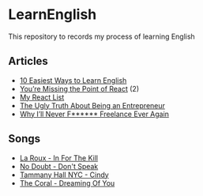 # LearnEnglish
This repository to records my process of learning English

## Articles
* [10 Easiest Ways to Learn English](https://medium.com/@24x7hwh/10-easiest-ways-to-learn-english-26c85b963461)
* [You’re Missing the Point of React](https://medium.com/@dan_abramov/youre-missing-the-point-of-react-a20e34a51e1a) (2)
* [My React List](https://medium.com/@dan_abramov/my-react-list-862227952a8c)
* [The Ugly Truth About Being an Entrepreneur](https://medium.com/swlh/the-ugly-truth-about-being-an-entrepreneur-3602408c9e1)
* [Why I’ll Never F****** Freelance Ever Again](https://medium.com/swlh/why-ill-never-f-freelance-ever-again-4325889492df)

## Songs
* [La Roux - In For The Kill](https://vk.com/music_research?w=wall-159941990_560)
* [No Doubt - Don't Speak](https://youtu.be/TR3Vdo5etCQ)
* [Tammany Hall NYC - Cindy](https://youtu.be/3tPhUgZj8TM)
* [The Coral - Dreaming Of You](https://youtu.be/QXt723fN1ss)
